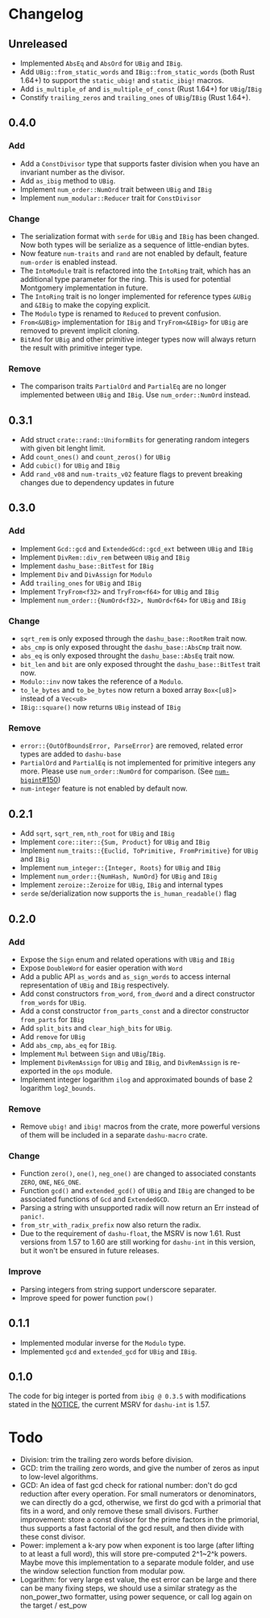 # Changelog

## Unreleased

- Implemented `AbsEq` and `AbsOrd` for `UBig` and `IBig`.
- Add `UBig::from_static_words` and `IBig::from_static_words` (both Rust 1.64+) to support the `static_ubig!` and `static_ibig!` macros.
- Add `is_multiple_of` and `is_multiple_of_const` (Rust 1.64+) for `UBig`/`IBig`
- Constify `trailing_zeros` and `trailing_ones` of `UBig`/`IBig` (Rust 1.64+).

## 0.4.0

### Add

- Add a `ConstDivisor` type that supports faster division when you have an invariant number as the divisor.
- Add `as_ibig` method to `UBig`.
- Implement `num_order::NumOrd` trait between `UBig` and `IBig`
- Implement `num_modular::Reducer` trait for `ConstDivisor`

### Change

- The serialization format with `serde` for `UBig` and `IBig` has been changed. Now both types will be serialize as a sequence of little-endian bytes.
- Now feature `num-traits` and `rand` are not enabled by default, feature `num-order` is enabled instead.
- The `IntoModule` trait is refactored into the `IntoRing` trait, which has an additional type parameter for the ring. This is used for potential Montgomery implementation in future.
- The `IntoRing` trait is no longer implemented for reference types `&UBig` and `&IBig` to make the copying explicit.
- The `Modulo` type is renamed to `Reduced` to prevent confusion.
- `From<&UBig>` implementation for `IBig` and `TryFrom<&IBig>` for `UBig` are removed to prevent implicit cloning.
- `BitAnd` for `UBig` and other primitive integer types now will always return the result with primitive integer type.

### Remove

- The comparison traits `PartialOrd` and `PartialEq` are no longer implemented between `UBig` and `IBig`. Use `num_order::NumOrd` instead.

## 0.3.1

- Add struct `crate::rand::UniformBits` for generating random integers with given bit lenght limit.
- Add `count_ones()` and `count_zeros()` for `UBig`
- Add `cubic()` for `UBig` and `IBig`
- Add `rand_v08` and `num-traits_v02` feature flags to prevent breaking changes due to dependency updates in future 

## 0.3.0

### Add

- Implement `Gcd::gcd` and `ExtendedGcd::gcd_ext` between `UBig` and `IBig`
- Implement `DivRem::div_rem` between `UBig` and `IBig`
- Implement `dashu_base::BitTest` for `IBig`
- Implement `Div` and `DivAssign` for `Modulo`
- Add `trailing_ones` for `UBig` and `IBig`
- Implement `TryFrom<f32>` and `TryFrom<f64>` for `UBig` and `IBig`
- Implement `num_order::{NumOrd<f32>, NumOrd<f64>` for `UBig` and `IBig`

### Change

- `sqrt_rem` is only exposed through the `dashu_base::RootRem` trait now.
- `abs_cmp` is only exposed throught the `dashu_base::AbsCmp` trait now.
- `abs_eq` is only exposed throught the `dashu_base::AbsEq` trait now.
- `bit_len` and `bit` are only exposed throught the `dashu_base::BitTest` trait now.
- `Modulo::inv` now takes the reference of a `Modulo`.
- `to_le_bytes` and `to_be_bytes` now return a boxed array `Box<[u8]>` instead of a `Vec<u8>`
- `IBig::square()` now returns `UBig` instead of `IBig`

### Remove

- `error::{OutOfBoundsError, ParseError}` are removed, related error types are added to `dashu-base`
- `PartialOrd` and `PartialEq` is not implemented for primitive integers any more. Please use `num_order::NumOrd`
  for comparison. (See [`num-bigint`#150](https://github.com/rust-num/num-bigint/issues/150))
- `num-integer` feature is not enabled by default now.

## 0.2.1

- Add `sqrt`, `sqrt_rem`, `nth_root` for `UBig` and `IBig`
- Implement `core::iter::{Sum, Product}` for `UBig` and `IBig`
- Implement `num_traits::{Euclid, ToPrimitive, FromPrimitive}` for `UBig` and `IBig`
- Implement `num_integer::{Integer, Roots}` for `UBig` and `IBig`
- Implement `num_order::{NumHash, NumOrd}` for `UBig` and `IBig`
- Implement `zeroize::Zeroize` for `UBig`, `IBig` and internal types
- `serde` se/derialization now supports the `is_human_readable()` flag

## 0.2.0

### Add

- Expose the `Sign` enum and related operations with `UBig` and `IBig`
- Expose `DoubleWord` for easier operation with `Word`
- Add a public API `as_words` and `as_sign_words` to access internal representation of `UBig` and `IBig` respectively.
- Add const constructors `from_word`, `from_dword` and a direct constructor `from_words` for `UBig`.
- Add a const constructor `from_parts_const` and a director constructor `from_parts` for `IBig`
- Add `split_bits` and `clear_high_bits` for `UBig`.
- Add `remove` for `UBig`
- Add `abs_cmp`, `abs_eq` for `IBig`.
- Implement `Mul` between `Sign` and `UBig`/`IBig`.
- Implement `DivRemAssign` for `UBig` and `IBig`, and `DivRemAssign` is re-exported in the `ops` module.
- Implement integer logarithm `ilog` and approximated bounds of base 2 logarithm `log2_bounds`.

### Remove
- Remove `ubig!` and `ibig!` macros from the crate, more powerful versions of them will be included in a separate `dashu-macro` crate.

### Change

- Function `zero()`, `one()`, `neg_one()` are changed to associated constants `ZERO`, `ONE`, `NEG_ONE`.
- Function `gcd()` and `extended_gcd()` of `UBig` and `IBig` are changed to be associated functions of `Gcd` and `ExtendedGCD`.
- Parsing a string with unsupported radix will now return an Err instead of `panic!`.
- `from_str_with_radix_prefix` now also return the radix.
- Due to the requirement of `dashu-float`, the MSRV is now 1.61. Rust versions from 1.57 to 1.60 are still working for `dashu-int` in this version, but it won't be ensured in future releases.

### Improve
- Parsing integers from string support underscore separater.
- Improve speed for power function `pow()`

## 0.1.1

- Implemented modular inverse for the `Modulo` type.
- Implemented `gcd` and `extended_gcd` for `UBig` and `IBig`.

## 0.1.0

The code for big integer is ported from `ibig @ 0.3.5` with modifications stated in the [NOTICE](./NOTICE.md), the current MSRV for `dashu-int` is 1.57.

# Todo

- Division: trim the trailing zero words before division.
- GCD: trim the trailing zero words, and give the number of zeros as input to low-level algorithms.
- GCD: An idea of fast gcd check for rational number: don't do gcd reduction after every operation.
  For small numerators or denominators, we can directly do a gcd, otherwise, we first do gcd with a primorial that
  fits in a word, and only remove these small divisors.
  Further improvement: store a const divisor for the prime factors in the primorial, thus supports a fast factorial of
  the gcd result, and then divide with these const divisor.
- Power: implement a k-ary pow when exponent is too large (after lifting to at least a full word), this will store pre-computed 2^1~2^k powers. Maybe move this implementation to a separate module folder, and use the window selection function from modular pow.
- Logarithm: for very large est value, the est error can be large and there can be many fixing steps,
  we should use a similar strategy as the non_power_two formatter, using power sequence,
  or call log again on the target / est_pow
